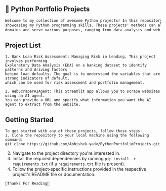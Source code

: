 
## 🐍 Python Portfolio Projects
```markdown
Welcome to my collection of awesome Python projects! In this repository, you'll find some projects
showcasing my Python programming skills. These projects' methods can also be helpful in different
domains and serve various purposes, ranging from data analysis and web scraping to automation.
```
## Project List
```
1. Bank Loan Risk Assessment: Managing Risk in Lending. This project involves performing
Exploratory Data Analysis (EDA) on a banking dataset to identify patterns and driving factors
behind loan defaults. The goal is to understand the variables that are strong indicators of default,
which can be used for risk assessment and portfolio management.

2. WebScraperAIAgent: This Streamlit app allows you to scrape websites using an AI agent.
You can provide a URL and specify what information you want the AI agent to extract from the website.
```

## Getting Started
```
To get started with any of these projects, follow these steps:
1. Clone the repository to your local machine using the following command:
git clone https://github.com/Abhishek-yadv/PythonPortfolioProjects.git
```

2. Navigate to the project directory you're interested in.
3. Install the required dependencies by running `pip install -r requirements.txt` (if a `requirements.txt` file is present).
4. Follow the project-specific instructions provided in the respective project's README file or documentation.


```
🙏Thanks For Reading📖
